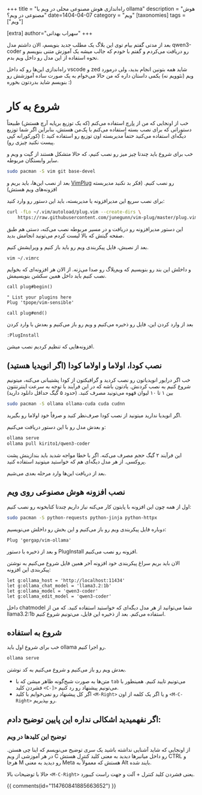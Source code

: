 +++
title = "راه‌اندازی هوش مصنوعی محلی در ویم با ollama"
description = "هوش مصنوعی در ویم؟"
date=1404-04-07
category = "ویم"
[taxonomies]
tags = ["ویم"]

[extra]
author="سهراب بهدانی"
+++

بعد از مدتی گفتم بیام توی این بلاگ یک مطلب جدید بنویسم، الان داشتم مدل qwen3-coder رو دریافت می‌کردم و گفتم با خودم که جالب میشه یک آموزش متنی بنویسم و نحوه استفاده از این مدل رو داخل ویم بدم.

راه‌اندازی این‌ها رو که داخل vscode و zed شاید همه بتونین انجام بدید، ولی درمورد ویم (نئوویم نه) یکمی داستان داره که من حالا می‌خوام به یک صورت ساده آموزشش رو بنویسم شاید بدردتون بخوره :)

<!-- more -->

# شروع به کار

خب از اونجایی که من از [پارچ](https://parchlinux.com) استفاده می‌کنم (که یک توزیع برپایه آرچ هستش) طبیعتاً دستوراتی که برای نصب بسته استفاده می‌کنم با پک‌من هستش، بنابراین اگر شما توزیع دیگه‌ای استفاده می‌کنید حتماً مدیربسته اون توزیع رو استفاده کنید :) (کورکورانه کپی پیست نکنید چیزی رو).

خب برای شروع باید چندتا چیز میز رو نصب کنیم، که حالا متشکل هستند از گیت و ویم و سایر وابستگان مربوطه.

```bash
sudo pacman -S vim git base-devel
```

بعد از نصب این‌ها، باید بریم و [VimPlug](https://github.com/junegunn/vim-plug) رو نصب کنیم. (فکر بد نکنید مدیربسته افزونه‌های ویم هستش)

برای نصب سریع این مدیرافزونه یا مدیربسته، باید این دستور رو وارد کنید:
```bash
curl -fLo ~/.vim/autoload/plug.vim --create-dirs \
    https://raw.githubusercontent.com/junegunn/vim-plug/master/plug.vim
```

این دستور مدیرافزونه رو دریافت و در مسیر مربوطه نصب می‌کنه، دستی هم طبق صفحه گیتش که بالا لیست کردم می‌تونید انجامش بدید.

بعد از نصبش، فایل پیکربندی ویم رو باید باز کنیم و ویرایشش کنیم.
```bash
vim ~/.vimrc
```

و داخلش این بند رو بنویسیم که ویم‌پلاگ رو صدا می‌زنه. از الان هر افزونه‌ای که بخوایم نصب کنیم باید داخل همین سکشن بنویسیمش.

```vim
call plug#begin()

" List your plugins here
Plug 'tpope/vim-sensible'

call plug#end()
```

بعد از وارد کردن این، فایل رو ذخیره می‌کنیم و ویم رو باز می‌کنیم و بعدش با وارد کردن
```
:PlugInstall
```
افزونه‌هایی که تنظیم کردیم نصب میشن.

## نصب کودا، اولاما و اولاما کودا (اگر انویدیا هستید)

خب اگر درایور انویدیاتون رو نصب کردید و گرافیکتون از کودا پشتیبانی می‌کنه، میتونیم شروع کنیم به نصب کردنش.
یادتون باشه که در این فرآیند با توجه به سرعت اینترنتتون بین ۱ تا ۱۰ لیوان قهوه می‌تونید مصرف کنید. (حدود ۵ گیگ حداقل دانلود دارید)

```bash
sudo pacman -S ollama ollama-cuda cuda cudnn
```
اگر انویدیا ندارید میتونید از نصب کودا صرف‌نظر کنید و صرفاً خود اولاما رو بگیرید.

و بعدش مدل رو با این دستور دریافت می‌کنیم:
```bash
ollama serve
ollama pull kirito1/qwen3-coder
```
این فرآیند ۲ گیگ حجم مصرف می‌کنه. اگر با خطا مواجه شدید باید بندازینش پشت پروکسی. از هر مدل دیگه‌ای هم که خواستید میتونید استفاده کنید.

بعد از دریافت این‌ها وارد مرحله بعدی می‌شیم.

## نصب افزونه هوش مصنوعی روی ویم

اول از همه چون این افزونه با پایتون کار می‌کنه نیاز داریم چندتا کتابخونه رو نصب کنیم:
```bash
sudo pacman -S python-requests python-jinja python-httpx
```

دوباره فایل پیکربندی ویم رو باز می‌کنیم و این بخش رو داخلش می‌نویسیم:
```
Plug 'gergap/vim-ollama'
```
و بعد از ذخیره با دستور PlugInstall افزونه رو نصب می‌کنیم.

الان باید بریم سراغ پیکربندی خود افزونه
آخر همین فایل شروع می‌کنیم به نوشتن پیکربندی این افزونه:
```
let g:ollama_host = 'http://localhost:11434'
let g:ollama_chat_model = 'llama3.2:1b'
let g:ollama_model = 'qwen3-coder'
let g:ollama_edit_model = 'qwen3-coder'
```
داخل chatmodel شما می‌توانید از هر مدل دیگه‌ای که خواستید استفاده کنید. که من از llama3.2:1b استفاده می‌کنم.
بعد از ذخیره این فایل، می‌تونیم شروع کنیم.

## شروع به استفاده

خب برای شروع اول باید ollama رو اجرا کنیم.
```bash
ollama serve
```

بعدش ویم رو باز می‌کنیم و شروع می‌کنیم به کد نوشتن.

- متن‌ها به صورت شبح‌گونه ظاهر میشن که با ```tab``` می‌تونیم تایید کنیم. همینطور با فشردن کلید `<C-]>` می‌تونیم پیشنهاد رو رد کنیم.
- اگر کل پیشنهاد رو نمی‌خوایم با کلید `<M-Right>` و یا اگر یک کلمه از اون `<M-C-Right>` رو بپذیریم.

اگر نفهمیدید اشکالی نداره این پایین توضیح دادم:
---
### توضیح این کلید‌ها در ویم

از اونجایی که شاید آشنایی نداشته باشید یک سری توضیح می‌نویسم که اینا چی هستن.
در هر آموزشی از ویم C رو داخل میانبرها دیدید به معنی کلید کنترل هستش CTRL و هرجا M رو دیدید به معنی Meta هستش که معمولاً به Alt بایند شده.

حالا با توضیحات بالا `<M-C-Right>` یعنی فشردن کلید کنترل + آلت و جهت راست کیبورد.



{{ comments(id="114760841885663652") }}


<div>
<meta name="fediverse:creator" content="@sohrab@bsd.cafe">
</div>
